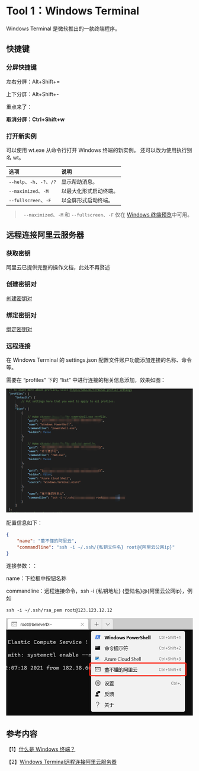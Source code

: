 # Tool 1：Windows Terminal

Windows Terminal 是微软推出的一款终端程序。

## 快捷键

### 分屏快捷键

左右分屏：Alt+Shift+=

上下分屏：Alt+Shift+-

重点来了：

**取消分屏：Ctrl+Shift+w**

### 打开新实例

可以使用 wt.exe 从命令行打开 Windows 终端的新实例。 还可以改为使用执行别名 wt。

| 选项                       | 说明                   |
| :------------------------- | :--------------------- |
| `--help`、`-h`、`-?`、`/?` | 显示帮助消息。         |
| `--maximized`、`-M`        | 以最大化形式启动终端。 |
| `--fullscreen`、`-F`       | 以全屏形式启动终端。   |

> ` --maximized`、`-M` 和 `--fullscreen`、`-F` 仅在 [Windows 终端预览](https://aka.ms/terminal-preview/)中可用。

## 远程连接阿里云服务器

### 获取密钥

阿里云已提供完整的操作文档，此处不再赘述

### 创建密钥对

[创建密钥对](https://help.aliyun.com/document_detail/51793.html?spm=a2c4g.11186623.6.830.3daa11c8WGWklj)

### 绑定密钥对

[绑定密钥对](https://help.aliyun.com/document_detail/51796.html?spm=a2c4g.11186623.2.14.3afe4737iBFHff#concept-zzt-nl1-ydb)

### 远程连接

在 Windows Terminal 的 settings.json 配置文件账户功能添加连接的名称、命令等。

需要在 “profiles” 下的 “list” 中进行连接的相关信息添加，效果如图：

![image-20210706222243807](图片/image-20210706222243807.png)

配置信息如下：

```json
{
	"name": "董不懂的阿里云",
	"commandline": "ssh -i ~/.ssh/{私钥文件名} root@{阿里云公网ip}"
}
```

连接参数：：

name：下拉框中按钮名称

commandline：远程连接命令，ssh -i {私钥地址}  {登陆名}@{阿里云公网ip}，例如

```shell
ssh -i ~/.ssh/rsa_pem root@123.123.12.12
```

![image-20210706221403812](图片/image-20210706221403812.png)

## 参考内容

【1】[什么是 Windows 终端？](https://docs.microsoft.com/zh-cn/windows/terminal/)

【2】[Windows Terminal远程连接阿里云服务器](https://blog.csdn.net/qq_44486439/article/details/108184005)

